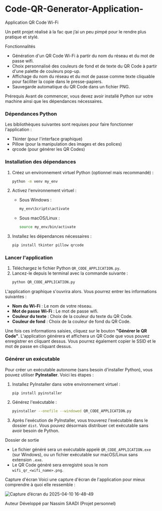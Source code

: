 # Code-QR-Generator-Application-

Application QR Code Wi-Fi

Un petit projet réalisé à la fac que j’ai un peu pimpé pour le rendre plus pratique et stylé.

Fonctionnalités

- Génération d'un QR Code Wi-Fi à partir du nom du réseau et du mot de passe wifi.
- Choix personnalisé des couleurs de fond et de texte du QR Code à partir d'une palette de couleurs pop-up.
- Affichage du nom du réseau et du mot de passe comme texte cliquable pour faciliter la copie dans le presse-papiers.
- Sauvegarde automatique du QR Code dans un fichier PNG.

Prérequis
Avant de commencer, vous devez avoir installé Python sur votre machine ainsi que les dépendances nécessaires.

### Dépendances Python

Les bibliothèques suivantes sont requises pour faire fonctionner l'application :

- Tkinter (pour l'interface graphique)
- Pillow (pour la manipulation des images et des polices)
- qrcode (pour générer les QR Codes)

### Installation des dépendances

1. Créez un environnement virtuel Python (optionnel mais recommandé) :
   ```bash
   python -m venv my_env
   ```

2. Activez l'environnement virtuel :
   - Sous Windows :
     ```bash
     my_env\Scripts\activate
     ```
   - Sous macOS/Linux :
     ```bash
     source my_env/bin/activate
     ```

3. Installez les dépendances nécessaires :
   ```bash
   pip install tkinter pillow qrcode
   ```

### Lancer l'application

1. Téléchargez le fichier Python `QR_CODE_APPLICATION.py`.
2. Lancez-le depuis le terminal avec la commande suivante :
   ```bash
   python QR_CODE_APPLICATION.py
   ```

L'application graphique s'ouvrira alors. Vous pourrez entrer les informations suivantes :

- **Nom du Wi-Fi** : Le nom de votre réseau.
- **Mot de passe Wi-Fi** : Le mot de passe wifi. 
- **Couleur du texte** : Choix de la couleur du texte du QR Code.
- **Couleur de fond** : Choix de la couleur de fond du QR Code.

Une fois ces informations saisies, cliquez sur le bouton **"Générer le QR Code"**. L'application générera et affichera un QR Code que vous pouvez enregistrer en cliquant dessus. Vous pourrez également copier le SSID et le mot de passe en cliquant dessus.

### Générer un exécutable

Pour créer un exécutable autonome (sans besoin d'installer Python), vous pouvez utiliser **PyInstaller**. Voici les étapes :

1. Installez PyInstaller dans votre environnement virtuel :
   ```bash
   pip install pyinstaller
   ```

2. Générez l'exécutable :
   ```bash
   pyinstaller --onefile --windowed QR_CODE_APPLICATION.py
   ```

3. Après l'exécution de PyInstaller, vous trouverez l'exécutable dans le dossier `dist`. Vous pouvez désormais distribuer cet exécutable sans avoir besoin de Python.

Dossier de sortie

- Le fichier généré sera un exécutable appelé `QR_CODE_APPLICATION.exe` (sur Windows), ou un fichier exécutable sur macOS/Linux sans extension `.exe`.
- Le QR Code généré sera enregistré sous le nom `wifi_qr_<wifi_name>.png`.

Capture d'écran
Voici une capture d'écran de l'application pour mieux comprendre à quoi elle ressemble :

![Capture d’écran du 2025-04-10 16-48-49](https://github.com/user-attachments/assets/c575857d-e58a-4983-96fd-374d71e994b4)


Auteur
Développé par Nassim SAADI (Projet personnel)
